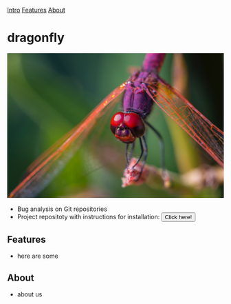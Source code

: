 [Intro](#dragonfly) [Features](#features) [About](#about)
# dragonfly
![](assets/3-bug.png)

* Bug analysis on Git repositories
* Project repositoty with instructions for installation: <button type="button" onclick="https://github.com/mlaizure/dragonfly">Click here!</button>

## Features
* here are some

## About
* about us
